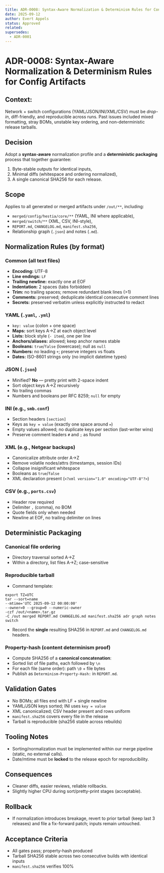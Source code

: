 ```yaml
---
title: ADR-0008: Syntax-Aware Normalization & Determinism Rules for Config Artifacts
date: 2025-09-12
author: Evert Appels
status: Approved
related:
supersedes: 
  - ADR-0001
---
```


# ADR-0008: Syntax-Aware Normalization & Determinism Rules for Config Artifacts

## Context:

Network + switch configurations (YAML/JSON/INI/XML/CSV) must be *drop-in*, diff-friendly, and reproducible across runs. Past issues included mixed formatting, stray BOMs, unstable key ordering, and non-deterministic release tarballs.


## Decision
Adopt a **syntax-aware** normalization profile and a **deterministic packaging** process that together guarantee:
1) Byte-stable outputs for identical inputs,  
2) Minimal diffs (whitespace and ordering normalized),  
3) A single canonical SHA256 for each release.

## Scope
Applies to all generated or merged artifacts under `/out/**`, including:
- `merged/config/hestia/core/**` (YAML, INI where applicable),
- `merged/switch/**` (XML, CSV, INI-style),
- `REPORT.md`, `CHANGELOG.md`, `manifest.sha256`,
- Relationship graph (`.json`) and notes (`.md`).

## Normalization Rules (by format)

### Common (all text files)
- **Encoding:** UTF-8
- **Line endings:** `LF`
- **Trailing newline:** exactly one at EOF
- **Indentation:** 2 spaces (tabs forbidden)
- **Trim:** no trailing spaces; remove redundant blank lines (>1)
- **Comments:** preserved; deduplicate identical consecutive comment lines
- **Secrets:** preserved verbatim unless explicitly instructed to redact

### YAML (`.yaml`, `.yml`)
- `key: value` (colon + one space)
- **Maps:** sort keys A→Z at each object level
- **Lists:** block style (`- item`), one per line
- **Anchors/aliases:** allowed; keep anchor names stable
- **Booleans:** `true`/`false` (lowercase); null as `null`
- **Numbers:** no leading `+`; preserve integers vs floats
- **Dates:** ISO-8601 strings only (no implicit datetime types)

### JSON (`.json`)
- Minified? **No** — pretty print with 2-space indent
- Sort object keys A→Z recursively
- No trailing commas
- Numbers and booleans per RFC 8259; `null` for empty

### INI (e.g., `smb.conf`)
- Section headers `[section]`
- Keys as `key = value` (exactly one space around `=`)
- Empty values allowed; no duplicate keys per section (last-writer wins)
- Preserve comment leaders `#` and `;` as found

### XML (e.g., Netgear backups)
- Canonicalize attribute order A→Z
- Remove volatile nodes/attrs (timestamps, session IDs)
- Collapse insignificant whitespace
- Booleans as `true`/`false`
- XML declaration present (`<?xml version="1.0" encoding="UTF-8"?>`)

### CSV (e.g., `ports.csv`)
- Header row required
- Delimiter `,` (comma), no BOM
- Quote fields only when needed
- Newline at EOF, no trailing delimiter on lines

## Deterministic Packaging

### Canonical file ordering
- Directory traversal sorted A→Z
- Within a directory, list files A→Z; case-sensitive

### Reproducible tarball
- Command template:

```
export TZ=UTC
tar --sort=name
--mtime='UTC 2025-09-12 00:00:00'
--owner=0 --group=0 --numeric-owner
-czf /out/<name>.tar.gz
-C /out merged REPORT.md CHANGELOG.md manifest.sha256 adr graph notes switch
```
- Record the **single** resulting SHA256 in `REPORT.md` and `CHANGELOG.md` headers.

### Property-hash (content determinism proof)
- Compute SHA256 of a **canonical concatenation**:
- Sorted list of file paths, each followed by `\n`
- For each file (same order): path `\0` + file bytes
- Publish as `Determinism-Property-Hash:` in `REPORT.md`.

## Validation Gates
- No BOMs; all files end with LF + single newline
- YAML/JSON keys sorted; INI uses `key = value`
- XML canonicalized; CSV header present and rows uniform
- `manifest.sha256` covers every file in the release
- Tarball is reproducible (sha256 stable across rebuilds)

## Tooling Notes
- Sorting/normalization must be implemented within our merge pipeline (static, no external calls).
- Date/mtime must be **locked** to the release epoch for reproducibility.

## Consequences
- Cleaner diffs, easier reviews, reliable rollbacks.
- Slightly higher CPU during sort/pretty-print stages (acceptable).

## Rollback
- If normalization introduces breakage, revert to prior tarball (keep last 3 releases) and file a fix-forward patch; inputs remain untouched.

## Acceptance Criteria
- All gates pass; property-hash produced
- Tarball SHA256 stable across two consecutive builds with identical inputs
- `manifest.sha256` verifies 100%
